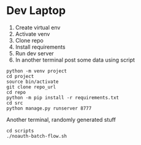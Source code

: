  # Dev Laptop
1. Create virtual env
2. Activate venv
3. Clone repo
4. Install requirements
5. Run dev server
6. In another terminal post some data using script


```
python -m venv project
cd project
source bin/activate
git clone repo_url
cd repo
python -m pip install -r requirements.txt
cd src
python manage.py runserver 8777
```
Another terminal, randomly generated stuff
```
cd scripts
./noauth-batch-flow.sh
```
